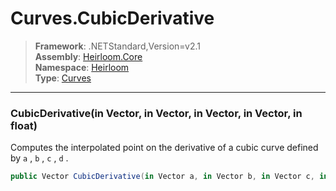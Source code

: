 # Curves.CubicDerivative

> **Framework**: .NETStandard,Version=v2.1  
> **Assembly**: [Heirloom.Core][0]  
> **Namespace**: [Heirloom][0]  
> **Type**: [Curves][1]  

--------------------------------------------------------------------------------

### CubicDerivative(in Vector, in Vector, in Vector, in Vector, in float)

Computes the interpolated point on the derivative of a cubic curve defined by `a` , `b` , `c` , `d` .

```cs
public Vector CubicDerivative(in Vector a, in Vector b, in Vector c, in Vector d, in float t)
```

[0]: ../Heirloom.Core.md
[1]: Heirloom.Curves.md
